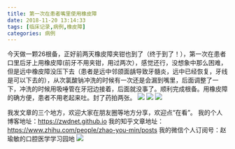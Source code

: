 ```yaml
---
title: 第一次在患者嘴里使用橡皮障
date: 2018-11-20 13:14:33
tags: [临床记录,病例,橡皮障]
categories: 病例
---
```

今天做一颗26根备，正好前两天橡皮障夹钳也到了（终于到了！），第一次在患者口里后牙上用橡皮障(前牙不用夹钳，用过两次），感觉还行，没想象中那么困难，但是远中橡皮障没压下去（患者是远中邻颌面龋导致牙髓炎，远中已经恢复，牙线是可以下去的），从次氯酸钠冲洗的时候有一次还是会漏到嘴里，后面调整了一下，冲洗的时候用吸唾管在牙冠边接着，后面就没事了。顺利完成根备。用橡皮障的确方便，患者不用老起来吐。封了药拍两张。
![](https://zymblog-1258069789.cos.ap-chengdu.myqcloud.com/blog0045-dyczhzklsyxpz/01.jpg)
![](https://zymblog-1258069789.cos.ap-chengdu.myqcloud.com/blog0045-dyczhzklsyxpz/02.jpg)
![](https://zymblog-1258069789.cos.ap-chengdu.myqcloud.com/blog0045-dyczhzklsyxpz/03.jpg)

我发文章的三个地方，欢迎大家在朋友圈等地方分享，欢迎点“在看”。
我的个人博客地址：https://zwdnet.github.io
我的知乎文章地址： https://www.zhihu.com/people/zhao-you-min/posts
我的微信个人订阅号：赵瑜敏的口腔医学学习园地
![](https://zymblog-1258069789.cos.ap-chengdu.myqcloud.com/other/wx.jpg)